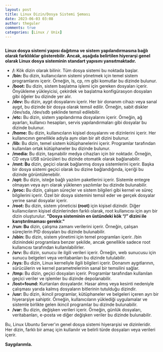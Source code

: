 ```yaml
---
layout: post
title: Linux Dizin/Dosya Sistemi Şeması
date: 2023-06-03 03:08
author: theguler
comments: true
categories: [Linux / Unix]
---
```

<!-- wp:image {"lightbox":{"enabled":true},"id":7323,"sizeSlug":"large","linkDestination":"none"} -->
<figure class="wp-block-image size-large"><img src="https://theguler.wordpress.com/wp-content/uploads/2023/06/fs.png?w=1024" alt="" class="wp-image-7323" /></figure>
<!-- /wp:image -->

<!-- wp:paragraph -->
<p><strong>Linux dosya sistemi yapısı dağıtıma ve sistem yapılandırmasına bağlı olarak farklılıklar gösterebilir. Ancak, aşağıda belirtilen hiyerarşi genel olarak Linux dosya sisteminin standart yapısını yansıtmaktadır.</strong></p>
<!-- /wp:paragraph -->

<!-- wp:list -->
<ul><!-- wp:list-item -->
<li><strong>/: </strong>Kök dizin olarak bilinir. Tüm dosya sistemi bu noktada başlar.</li>
<!-- /wp:list-item -->

<!-- wp:list-item -->
<li><strong>/bin: </strong>Bu dizin, kullanıcıların sistemi yönetmek için temel sistem programlarını içerir. Örneğin, ls, cp, rm gibi komutlar bu dizinde bulunur.</li>
<!-- /wp:list-item -->

<!-- wp:list-item -->
<li><strong>/boot: </strong>Bu dizin, sistem başlatma işlemi için gereken dosyaları içerir. Önyükleme yükleyicisi, çekirdek ve başlatma konfigürasyon dosyaları gibi öğeler bu dizinde yer alır.</li>
<!-- /wp:list-item -->

<!-- wp:list-item -->
<li><strong>/dev: </strong>Bu dizin, aygıt dosyalarını içerir. Her bir donanım cihazı veya sanal aygıt, bu dizinde bir dosya olarak temsil edilir. Örneğin, sabit diskler /dev/sda, /dev/sdb şeklinde temsil edilebilir.</li>
<!-- /wp:list-item -->

<!-- wp:list-item -->
<li><strong>/etc:</strong> Bu dizin, sistem yapılandırma dosyalarını içerir. Örneğin, ağ ayarları, kullanıcı hesapları, servis yapılandırmaları gibi dosyalar bu dizinde bulunur.</li>
<!-- /wp:list-item -->

<!-- wp:list-item -->
<li><strong>/home: </strong>Bu dizin, kullanıcıların kişisel dosyalarını ve dizinlerini içerir. Her kullanıcının genellikle adıyla aynı olan bir alt dizini bulunur.</li>
<!-- /wp:list-item -->

<!-- wp:list-item -->
<li><strong>/lib:</strong> Bu dizin, temel sistem kütüphanelerini içerir. Programlar tarafından kullanılan ortak kütüphaneler bu dizinde bulunur.</li>
<!-- /wp:list-item -->

<!-- wp:list-item -->
<li><strong>/media: </strong>Bu dizin, taşınabilir medya cihazları için bir noktadır. Örneğin, CD veya USB sürücüleri bu dizinde otomatik olarak bağlanabilir.</li>
<!-- /wp:list-item -->

<!-- wp:list-item -->
<li><strong>/mnt: Bu</strong> dizin, geçici olarak bağlanmış dosya sistemlerini içerir. Başka bir dosya sistemi geçici olarak bu dizine bağlandığında, içeriği bu dizinde görüntülenebilir.</li>
<!-- /wp:list-item -->

<!-- wp:list-item -->
<li><strong>/opt: </strong>Bu dizin, isteğe bağlı yazılım paketlerini içerir. Sistemle entegre olmayan veya ayrı olarak yüklenen yazılımlar bu dizinde bulunabilir.</li>
<!-- /wp:list-item -->

<!-- wp:list-item -->
<li><strong>/proc: </strong>Bu dizin, çalışan süreçler ve sistem bilgileri gibi kernel ve süreç bilgilerini içerir. Özel bir dosya sistemini temsil eder ve gerçek dosyalar yerine sanal dosyalar içerir.</li>
<!-- /wp:list-item -->

<!-- wp:list-item -->
<li><strong>/root: </strong>Bu dizin, sistem yöneticisi<strong> (root) </strong>için kişisel dizindir. Diğer kullanıcıların kişisel dizinlerinden farklı olarak, root kullanıcısı için ayrı bir dizin oluşturulur. <strong>"Dosya sisteminin en üstündeki kök “/” dizini ile karıştırılmaması gerekir."</strong></li>
<!-- /wp:list-item -->

<!-- wp:list-item -->
<li><strong>/run: Bu</strong> dizin, çalışma zamanı verilerini içerir. Örneğin, çalışan süreçlerin PID dosyaları bu dizinde bulunabilir.</li>
<!-- /wp:list-item -->

<!-- wp:list-item -->
<li><strong>/sbin: </strong>Bu dizin, sistem yönetimi için temel programları içerir. /bin dizinindeki programlara benzer şekilde, ancak genellikle sadece root kullanıcısı tarafından kullanılabilirler.</li>
<!-- /wp:list-item -->

<!-- wp:list-item -->
<li><strong>/srv: </strong>Bu dizin, sunucu ile ilgili verileri içerir. Örneğin, web sunucusu için sunucu belgeleri veya veritabanları bu dizinde tutulabilir.</li>
<!-- /wp:list-item -->

<!-- wp:list-item -->
<li><strong>/sys: </strong>Bu dizin, Linux kerneliyle ilgili bilgileri içerir. Donanım aygıtlarının, sürücülerin ve kernel parametrelerinin sanal bir temsilini sağlar.</li>
<!-- /wp:list-item -->

<!-- wp:list-item -->
<li><strong>/tmp: </strong>Bu dizin, geçici dosyaları içerir. Programlar tarafından kullanılan geçici veriler ve işlemler bu dizinde depolanabilir.</li>
<!-- /wp:list-item -->

<!-- wp:list-item -->
<li><strong>/lost+found:</strong> Kurtarılan dosyalardır. Hasar almış veya kesinti nedeniyle çalışması yarıda kalmış dosyaların bitlerinin tutulduğu dizindir.</li>
<!-- /wp:list-item -->

<!-- wp:list-item -->
<li><strong>/usr: </strong>Bu dizin, ikincil programlar, kütüphaneler ve belgeleri içeren ayrı bir hiyerarşiye sahiptir. Örneğin, kullanıcıların yüklediği uygulamalar ve sistemle birlikte gelen ikincil programlar bu dizinde bulunabilir.</li>
<!-- /wp:list-item -->

<!-- wp:list-item -->
<li><strong>/var:</strong> Bu dizin, değişken verileri içerir. Örneğin, günlük dosyaları, veritabanları, e-posta ve diğer değişken veriler bu dizinde bulunabilir.</li>
<!-- /wp:list-item --></ul>
<!-- /wp:list -->

<!-- wp:paragraph -->
<p>Bu, Linux Ubuntu Server'ın genel dosya sistemi hiyerarşisi ve dizinleridir. Her dizin, farklı bir amaç için kullanılır ve belirli türde dosyaları veya verileri içerir.</p>
<!-- /wp:paragraph -->

<!-- wp:paragraph -->
<p><strong>Saygılarımla.</strong></p>
<!-- /wp:paragraph -->
